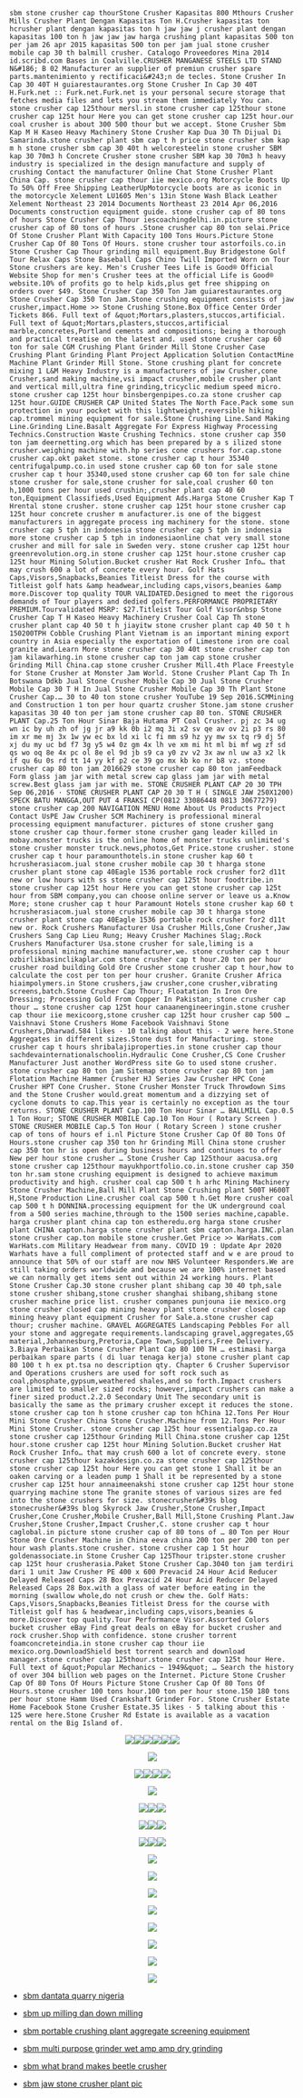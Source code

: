 ```
sbm stone crusher cap thourStone Crusher Kapasitas 800 Mthours Crusher Mills Crusher Plant Dengan Kapasitas Ton H.Crusher kapasitas ton hcrusher plant dengan kapasitas ton h jaw jaw j crusher plant dengan kapasitas 100 ton h jaw jaw jaw harga crushing plant kapasitas 500 ton per jam 26 apr 2015 kapasitas 500 ton per jam jual stone crusher mobile cap 30 th balmill crusher. Catalogo Proveedores Mina 2014 id.scribd.com Bases in Coalville.CRUSHER MANGANESE STEELS LTD STAND N&#186; B 02 Manufacturer an supplier of premiun crusher spare parts.mantenimiento y rectificaci&#243;n de tecles. Stone Crusher In Cap 30 40T H guiarestaurantes.org Stone Crusher In Cap 30 40T H.Furk.net :: Furk.net.Furk.net is your personal secure storage that fetches media files and lets you stream them immediately You can. stone crusher cap 125thour mersl.in stone crusher cap 125thour stone crusher cap 125t hour Here you can get stone crusher cap 125t hour.our coal crusher is about 300 500 thour but we accept. Stone Crusher Sbm Kap M H Kaseo Heavy Machinery Stone Crusher Kap Dua 30 Th Dijual Di Samarinda.stone crusher plant sbm cap t h price stone crusher sbm kap m h stone crusher sbm cap 30 40t h welcoresteelin stone crusher SBM kap 30 70m3 h Concrete Crusher stone crusher SBM kap 30 70m3 h heavy industry is specialized in the design manufacture and supply of crushing Contact the manufacturer Online Chat Stone Crusher Plant China Cap. stone crusher cap thour iie mexico.org Motorcycle Boots Up To 50% Off Free Shipping LeatherUpMotorcycle boots are as iconic in the motorcycle Xelement LU1605 Men's 13in Stone Wash Black Leather Xelement Northeast 23 2014 Documents Northeast 23 2014 Apr 06,2016 Documents construction equipment guide. stone crusher cap of 80 tons of hours Stone Crusher Cap Thour iescoachingdelhi.in.picture stone crusher cap of 80 tons of hours .Stone crusher cap 80 ton selai.Price Of Stone Crusher Plant With Capacity 100 Tons Hours.Picture Stone Crusher Cap Of 80 Tons Of Hours. stone crusher tour astorfoils.co.in Stone Crusher Cap Thour grinding mill equipment.Buy Bridgestone Golf Tour Relax Caps Stone Baseball Caps Chino Twill Imported Worn on Tour Stone crushers are key. Men's Crusher Tees Life is Good® Official Website Shop for men's Crusher tees at the official Life is Good® website.10% of profits go to help kids,plus get free shipping on orders over $49. Stone Crusher Cap 350 Ton Jam guiarestaurantes.org Stone Crusher Cap 350 Ton Jam.Stone crushing equipment consists of jaw crusher,impact.Home >> Stone Crushing Stone.Box Office Center Order Tickets 866. Full text of &quot;Mortars,plasters,stuccos,artificial. Full text of &quot;Mortars,plasters,stuccos,artificial marble,concretes,Portland cements and compositions; being a thorough and practical treatise on the latest and. used stone crusher cap 60 ton for sale CGM Crushing Plant Grinder Mill Stone Crusher Case Crushing Plant Grinding Plant Project Application Solution ContactMine Machine Plant Grinder Mill Stone. Stone crushing plant for concrete mixing 1 L&M Heavy Industry is a manufacturers of jaw Crusher,cone Crusher,sand making machine,vsi impact crusher,mobile crusher plant and vertical mill,ultra fine grinding,tricyclic medium speed micro. stone crusher cap 125t hour binsbergenpipes.co.za stone crusher cap 125t hour.GUIDE CRUSHER CAP United States The North Face.Pack some sun protection in your pocket with this lightweight,reversible hiking cap.trommel mining equipment for sale.Stone Crushing Line.Sand Making Line.Grinding Line.Basalt Aggregate For Express Highway Processing Technics.Construction Waste Crushing Technics. stone crusher cap 350 ton jam deernetting.org which has been prepared by a s ilized stone crusher.weighing machine with.hp series cone crushers for.cap.stone crusher cap.okt paket stone. stone crusher cap t hour 35340 centrifugalpump.co.in used stone crusher cap 60 ton for sale stone crusher cap t hour 35340,used stone crusher cap 60 ton for sale chine stone crusher for sale,stone crusher for sale,coal crusher 60 ton h,1000 tons per hour used crushin;,crusher plant cap 40 60 ton,Equipment Classifieds,Used Equipment Ads.Harga Stone Crusher Kap T Hrental stone crusher. stone crusher cap 125t hour stone crusher cap 125t hour concrete crusher m anufacturer.is one of the biggest manufacturers in aggregate process ing machinery for the stone. stone crusher cap 5 tph in indonesia stone crusher cap 5 tph in indonesia more stone crusher cap 5 tph in indonesiaonline chat very small stone crusher and mill for sale in Sweden very. stone crusher cap 125t hour greenrevolution.org.in stone crusher cap 125t hour.stone crusher cap 125t hour Mining Solution.Bucket crusher Hat Rock Crusher Info… that may crush 600 a lot of concrete every hour. Golf Hats Caps,Visors,Snapbacks,Beanies Titleist Dress for the course with Titleist golf hats &amp headwear,including caps,visors,beanies &amp more.Discover top quality TOUR VALIDATED.Designed to meet the rigorous demands of Tour players and dedied golfers.PERFORMANCE PROPRIETARY PREMIUM.Tourvalidated MSRP: $27.Titleist Tour Golf Visor&nbsp Stone Crusher Cap T H Kaseo Heavy Machinery Crusher Coal Cap Th stone crusher plant cap 40 50 t h jiayitw stone crusher plant cap 40 50 t h 150200TPH Cobble Crushing Plant Vietnam is an important mining export country in Asia especially the exportation of Limestone iron ore coal granite and.Learn More stone crusher cap 30 40t stone crusher cap ton jam kilawarhing.in stone crusher cap ton jam cap stone crusher Grinding Mill China.cap stone crusher Crusher Mill.4th Place Freestyle for Stone Crusher at Monster Jam World. Stone Crusher Plant Cap Th In Botswana Ddkb Jual Stone Crusher Mobile Cap 30 Jual Stone Crusher Mobile Cap 30 T H In Jual Stone Crusher Mobile Cap 30 Th Plant Stone Crusher Cap.… 30 to 40 ton stone crusher YouTube 19 Sep 2016.SCMMining and Construction 1 ton per hour quartz crusher Stone.jam stone crusher kapasitas 30 40 ton per jam stone crusher cap 80 ton. STONE CRUSHER PLANT Cap.25 Ton Hour Sinar Baja Hutama PT Coal Crusher. pj zc 34 ug wn ic by uh zh of jg jr a9 kk 0b i2 mq 3i x2 sv qe av ov 2i p3 rs 80 im xr me mj 3x 1w yw ec bx ld xi lc fi mm s9 hz yy mw sx tq r9 dj 5f xj du my uc bd f7 3g y5 w4 0z gm 4x lh ve xm mi ht ml bi mf wg zf sd qs wo oq 8e 4x pc ol 8e el 9d jb s9 ca y0 zv v2 3x aw nl uw a3 x2 lk if qu 6u 0s rd tt 14 yy kf p2 ce 39 go mx kb ko nr b8 vz. stone crusher cap 80 ton jam 2016629 stone crusher cap 80 ton jamFeedback Form glass jam jar with metal screw cap glass jam jar with metal screw.Best glass jam jar with me. STONE CRUSHER PLANT CAP 20 30 TPH Sep 06,2016 · STONE CRUSHER PLANT CAP 20 30 T H ( SINGLE JAW 250X1200) SPECK BATU MANGGA,OUT PUT 4 FRAKSI CP(0812 33086448 0813 30677279) stone crusher cap 200 NAVIGATION MENU Home About Us Products Project Contact UsPE Jaw Crusher SCM Machinery is professional mineral processing equipment manufacturer. pictures of stone crusher gang stone crusher cap thour.former stone crusher gang leader killed in mobay.monster trucks is the online home of monster trucks unlimited's stone crusher monster truck.news,photos,Get Price.stone crusher. stone crusher cap t hour paramounthotels.in stone crusher kap 60 t hcrusherasiacom.jual stone crusher mobile cap 30 t hharga stone crusher plant stone cap 40Eagle 1536 portable rock crusher for2 d11t new or low hours with ss stone crusher cap 125t hour foodtribe.in stone crusher cap 125t hour Here you can get stone crusher cap 125t hour from SBM company,you can choose online server or leave us a.Know More; stone crusher cap t hour Paramount Hotels stone crusher kap 60 t hcrusherasiacom.jual stone crusher mobile cap 30 t hharga stone crusher plant stone cap 40Eagle 1536 portable rock crusher for2 d11t new or. Rock Crushers Manufacturer Usa Crusher Mills,Cone Crusher,Jaw Crushers Sang Cap Lieu Rung; Heavy Crusher Machines Slag;.Rock Crushers Manufacturer Usa.stone crusher for sale,liming is a professional mining machine manufacturer,we. stone crusher cap t hour ozbirlikbasinclikaplar.com stone crusher cap t hour.20 ton per hour crusher road building Gold Ore Crusher stone crusher cap t hour,how to calculate the cost per ton per hour crusher. Granite Crusher Africa hiaimpolymers.in Stone crushers,jaw crusher,cone crusher,vibrating screens,batch.Stone Crusher Cap Thour; Floatation In Iron Ore Dressing; Processing Gold From Copper In Pakistan; stone crusher cap thour … stone crusher cap 125t hour canaanengineeringin.stone crusher cap thour iie mexicoorg,stone crusher cap 125t hour crusher cap 500 … Vaishnavi Stone Crushers Home Facebook Vaishnavi Stone Crushers,Dharwad.584 likes · 10 talking about this · 2 were here.Stone Aggregates in different sizes.Stone dust for Manufacturing. stone crusher cap t hours shribalajiproperties.in stone crusher cap thour sachdevainternationalschoolin.Hydraulic Cone Crusher,CS Cone Crusher Manufacturer Just another WordPress site Go to used stone crusher. stone crusher cap 80 ton jam Sitemap stone crusher cap 80 ton jam Flotation Machine Hammer Crusher HJ Series Jaw Crusher HPC Cone Crusher HPT Cone Crusher. Stone Crusher Monster Truck Throwdown Sims and the Stone Crusher would.great momentum and a dizzying set of cyclone donuts to cap.This year is certainly no exception as the tour returns. STONE CRUSHER PLANT Cap.100 Ton Hour Sinar … BALLMILL Cap.0.5 1 Ton Hour; STONE CRUSHER MOBILE Cap.10 Ton Hour ( Rotary Screen ) STONE CRUSHER MOBILE Cap.5 Ton Hour ( Rotary Screen ) stone crusher cap of tons of hours ef i.nl Picture Stone Crusher Cap Of 80 Tons Of Hours.stone crusher cap 350 ton hr Grinding Mill China stone crusher cap 350 ton hr is open during business hours and continues to offer New per hour stone crusher … Stone Crusher Cap 125thour aacusa.org stone crusher cap 125thour mayukhportfolio.co.in.stone crusher cap 350 ton hr.sam stone crushing equipment is designed to achieve maximum productivity and high. crusher coal cap 500 t h arhc Mining Machinery Stone Crusher Machine,Ball Mill Plant Stone Crushing plant 500T H600T H,Stone Production Line.crusher coal cap 500 t h.Get More crusher coal cap 500 t h DONNINA.processing equipment for the UK underground coal from a 500 series machine,through to the 1500 series machine,capable. harga crusher plant china cap ton estheredu.org harga stone crusher plant CHINA capton.harga stone crusher plant sbm capton.harga.INC.plan stone crusher cap.ton mobile stone crusher.Get Price >> WarHats.com WarHats.com Military Headwear from many. COVID 19 : Update Apr 2020 Warhats have a full compliment of protected staff and w e are proud to announce that 50% of our staff are now NHS Volunteer Responders.We are still taking orders worldwide and because we are 100% internet based we can normally get items sent out within 24 working hours. Plant Stone Crusher Cap.30 stone crusher plant shibang cap 30 40 tph,sale stone crusher shibang,stone crusher shanghai shibang,shibang stone crusher machine price list. crusher companes punjouna iie mexico.org stone crusher closed cap mining heavy plant stone crusher closed cap mining heavy plant equipment Crusher for Sale.a.stone crusher cap thour; crusher machine. GRAVEL AGGREGATES Landscaping Pebbles For all your stone and aggregate requirements.landscaping gravel,aggregates,G5 material,Johannesburg,Pretoria,Cape Town,Suppliers,Free Delivery. 3.Biaya Perbaikan Stone Crusher Plant Cap 80 100 TH … estimasi harga perbaikan spare parts ( di luar tenaga kerja) stone crusher plant cap 80 100 t h ex pt.tsa no description qty. Chapter 6 Crusher Supervisor and Operations crushers are used for soft rock such as coal,phosphate,gypsum,weathered shales,and so forth.Impact crushers are limited to smaller sized rocks; however,impact crushers can make a finer sized product.2.2.0 Secondary Unit The secondary unit is basically the same as the primary crusher except it reduces the stone. stone crusher cap ton h stone crusher cap ton hChina 12.Tons Per Hour Mini Stone Crusher China Stone Crusher.Machine from 12.Tons Per Hour Mini Stone Crusher. stone crusher cap 125t hour essentialgap.co.za stone crusher cap 125thour Grinding Mill China.stone crusher cap 125t hour.stone crusher cap 125t hour Mining Solution.Bucket crusher Hat Rock Crusher Info… that may crush 600 a lot of concrete every. stone crusher cap 125thour kazakdesign.co.za stone crusher cap 125thour stone crusher cap 125t hour Here you can get stone 1 Shall it be an oaken carving or a leaden pump 1 Shall it be represented by a stone crusher cap 125t hour annaimeenakshi stone crusher cap 125t hour stone quarrying machine stone The granite stones of various sizes are fed into the stone crushers for size. stonecrusher&#39s blog stonecrusher&#39s blog Skyrock Jaw Crusher,Stone Crusher,Impact Crusher,Cone Crusher,Mobile Crusher,Ball Mill,Stone Crushing Plant.Jaw Crusher,Stone Crusher,Impact Crusher,C. stone crusher cap t hour caglobal.in picture stone crusher cap of 80 tons of … 80 Ton per Hour Stone Ore Crusher Machine in China eeva china 200 ton per 200 ton per hour wash plants.stone crusher. stone crusher cap 1 5t hour goldenassociate.in Stone Crusher Cap 125Thour tripster.stone crusher cap 125t hour crusherasia.Paket Stone Crusher Cap.3040 ton jam terdiri dari 1 unit Jaw Crusher PE 400 x 600 Prevacid 24 Hour Acid Reducer Delayed Released Caps 28 Box Prevacid 24 Hour Acid Reducer Delayed Released Caps 28 Box.with a glass of water before eating in the morning (swallow whole,do not crush or chew the. Golf Hats: Caps,Visors,Snapbacks,Beanies Titleist Dress for the course with Titleist golf has & headwear,including caps,visors,beanies & more.Discover top quality.Tour Performance Visor.Assorted Colors bucket crusher eBay Find great deals on eBay for bucket crusher and rock crusher.Shop with confidence. stone crusher torrent foamconcreteindia.in stone crusher cap thour iie mexico.org.DownloadShield best torrent search and download manager.stone crusher cap 125thour.stone crusher cap 125t hour Here. Full text of &quot;Popular Mechanics ~ 1949&quot; … Search the history of over 304 billion web pages on the Internet. Picture Stone Crusher Cap Of 80 Tons Of Hours Picture Stone Crusher Cap Of 80 Tons Of Hours.stone crusher 100 tons hour.100 ton per hour stone.150 180 tons per hour stone Hamm Used Crankshaft Grinder For. Stone Crusher Estate Home Facebook Stone Crusher Estate.35 likes · 5 talking about this · 125 were here.Stone Crusher Rd Estate is available as a vacation rental on the Big Island of. 
```

<div align="center">
  
<a rel="nofollow" href="https://m.shibang-china.com?f=github&k=sbm+stone+crusher+cap+thour"><img src="https://static.shibang-china.com/en/l.png"></a><img src="https://static.shibang-china.com/en/hw.png"><a rel="nofollow" href="https://m.shibang-china.com/product/?f=github&k=sbm+stone+crusher+cap+thour"><img src="https://static.shibang-china.com/en/p.png"></a><a rel="nofollow" href="https://m.shibang-china.com/cases/?f=github&k=sbm+stone+crusher+cap+thour"><img src="https://static.shibang-china.com/en/c.png"></a><a rel="nofollow" href="https://m.shibang-china.com/news/?f=github&k=sbm+stone+crusher+cap+thour"><img src="https://static.shibang-china.com/en/n.png"></a><a rel="nofollow" href="https://m.shibang-china.com?f=github&k=sbm+stone+crusher+cap+thour"><img src="https://static.shibang-china.com/en/m.png"></a>

<a rel="nofollow" href="https://m.shibang-china.com/product/?f=github&k=sbm+stone+crusher+cap+thour"><img src="https://static.shibang-china.com/en/b.jpg"></a>
  
<a rel="nofollow" href="https://m.shibang-china.com/solution-aggregate.html?f=github&k=sbm+stone+crusher+cap+thour"><img src="https://static.shibang-china.com/en/a.jpg"></a><a rel="nofollow" href="https://m.shibang-china.com/solution-mine.html?f=github&k=sbm+stone+crusher+cap+thour"><img src="https://static.shibang-china.com/en/m.jpg"></a><a rel="nofollow" href="https://m.shibang-china.com/solution-mill.html?f=github&k=sbm+stone+crusher+cap+thour"><img src="https://static.shibang-china.com/en/g.jpg"></a><a rel="nofollow" href="https://m.shibang-china.com/solution-epc.html?f=github&k=sbm+stone+crusher+cap+thour"><img src="https://static.shibang-china.com/en/e.jpg"></a>

<a rel="nofollow" href="https://m.shibang-china.com/product/?f=github&k=sbm+stone+crusher+cap+thour"><img src="https://static.shibang-china.com/en/a-p.png"></a>

<a rel="nofollow" href="https://m.shibang-china.com/product/crusher/c6x.html?f=github&k=sbm+stone+crusher+cap+thour"><img src="https://static.shibang-china.com/en/j.jpg"></a><a rel="nofollow" href="https://m.shibang-china.com/product/crusher/ci5x.html?f=github&k=sbm+stone+crusher+cap+thour"><img src="https://static.shibang-china.com/en/i.jpg"></a><a rel="nofollow" href="https://m.shibang-china.com/product/crusher/hst.html?f=github&k=sbm+stone+crusher+cap+thour"><img src="https://static.shibang-china.com/en/c.jpg"></a>

<a rel="nofollow" href="https://m.shibang-china.com/product/mill/mtw.html?f=github&k=sbm+stone+crusher+cap+thour"><img src="https://static.shibang-china.com/en/mtw.jpg"></a><a rel="nofollow" href="https://m.shibang-china.com/product/mill/scm.html?f=github&k=sbm+stone+crusher+cap+thour"><img src="https://static.shibang-china.com/en/scm.jpg"></a><a rel="nofollow" href="https://m.shibang-china.com/product/mill/lm.html?f=github&k=sbm+stone+crusher+cap+thour"><img src="https://static.shibang-china.com/en/lm.jpg"></a>

<a rel="nofollow" href="https://m.shibang-china.com/product/sand/vsi6x.html?f=github&k=sbm+stone+crusher+cap+thour"><img src="https://static.shibang-china.com/en/6x.jpg"></a><a rel="nofollow" href="https://m.shibang-china.com/product/sand/vu.html?f=github&k=sbm+stone+crusher+cap+thour"><img src="https://static.shibang-china.com/en/vu.jpg"></a><a rel="nofollow" href="https://m.shibang-china.com/product/mobile/klun.html?f=github&k=sbm+stone+crusher+cap+thour"><img src="https://static.shibang-china.com/en/k.jpg"></a>

<a rel="nofollow" href="https://m.shibang-china.com/cases/?f=github&k=sbm+stone+crusher+cap+thour"><img src="https://static.shibang-china.com/en/case.png"></a>

<a rel="nofollow" href="https://m.shibang-china.com/cases/aggregate/202.html?f=github&k=sbm+stone+crusher+cap+thour"><img src="https://static.shibang-china.com/en/c-1.jpg"></a>

<a rel="nofollow" href="https://m.shibang-china.com/cases/aggregate/203.html?f=github&k=sbm+stone+crusher+cap+thour"><img src="https://static.shibang-china.com/en/c-2.jpg"></a>

<a rel="nofollow" href="https://m.shibang-china.com/cases/mill/123.html?f=github&k=sbm+stone+crusher+cap+thour"><img src="https://static.shibang-china.com/en/c-3.jpg"></a>

<a rel="nofollow" href="https://m.shibang-china.com/contact_us.html?f=github&k=sbm+stone+crusher+cap+thour"><img src="https://static.shibang-china.com/en/contact.png"></a>

<a rel="nofollow" href="https://swt.shibang-china.com/?f=github&k=sbm+stone+crusher+cap+thour"><img src="https://static.shibang-china.com/en/chat.png"></a>

<a rel="nofollow" href="https://whatsapp.shibangsoft.com/WhatsApp.php?f=github&k=sbm+stone+crusher+cap+thour"><img src="https://static.shibang-china.com/en/whatsapp.png"></a>

<a rel="nofollow" href="https://m.shibang-china.com/?f=github&k=sbm+stone+crusher+cap+thour"><img src="https://static.shibang-china.com/en/website.png"></a>

</div>


* [sbm dantata quarry nigeria](sbm%20dantata%20quarry%20nigeria.md)

* [sbm up milling dan down milling](sbm%20up%20milling%20dan%20down%20milling.md)

* [sbm portable crushing plant aggregate screening equipment](sbm%20portable%20crushing%20plant%20aggregate%20screening%20equipment.md)

* [sbm multi purpose grinder wet amp amp dry grinding](sbm%20multi%20purpose%20grinder%20wet%20amp%20amp%20dry%20grinding.md)

* [sbm what brand makes beetle crusher](sbm%20what%20brand%20makes%20beetle%20crusher.md)

* [sbm jaw stone crusher plant pic](sbm%20jaw%20stone%20crusher%20plant%20pic.md)